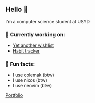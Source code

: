 ## Hello 🐒

I'm a computer science student at USYD

### 🙈 Currently working on:
- [Yet another wishlist](https://github.com/MonkieeBoi/yawl)
- [Habit tracker](https://github.com/yunz-dev/spnw-api)

### 🙊 Fun facts:
- I use colemak (btw)
- I use nixos (btw)
- I use neovim (btw)

[Portfolio](https://portfolio-monkeyboy.vercel.app/)
